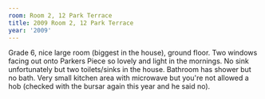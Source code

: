 ```yaml
---
room: Room 2, 12 Park Terrace
title: 2009 Room 2, 12 Park Terrace
year: '2009'
---
```


Grade 6, nice large room (biggest in the house), ground floor. Two windows facing out onto Parkers Piece so lovely and light in the mornings. No sink unfortunately but two toilets/sinks in the house. Bathroom has shower but no bath. Very small kitchen area with microwave but you're not allowed a hob (checked with the bursar again this year and he said no).